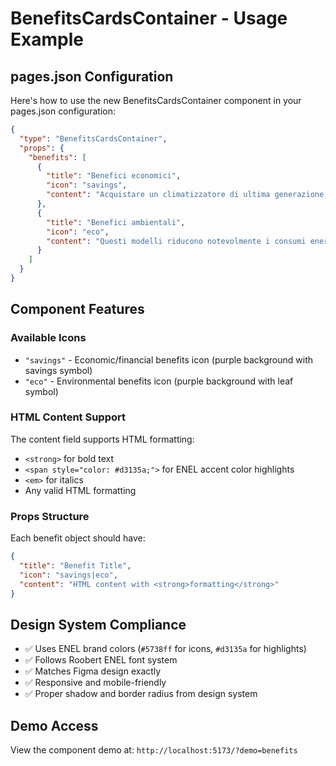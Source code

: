 # BenefitsCardsContainer - Usage Example

## pages.json Configuration

Here's how to use the new BenefitsCardsContainer component in your pages.json configuration:

```json
{
  "type": "BenefitsCardsContainer",
  "props": {
    "benefits": [
      {
        "title": "Benefici economici",
        "icon": "savings",
        "content": "Acquistare un climatizzatore di ultima generazione è una scelta economicamente vantaggiosa. Grazie alla tecnologia ad alta efficienza energetica, <strong>questi dispositivi consumano fino al 40% in meno</strong> rispetto ai modelli tradizionali, <strong>con un <span style=\"color: #d3135a;\">risparmio annuo che può superare i 400 euro</span> sulla bolletta elettrica.</strong>"
      },
      {
        "title": "Benefici ambientali",
        "icon": "eco", 
        "content": "Questi modelli riducono notevolmente i consumi energetici, <strong style=\"color: #d3135a;\">emettendo fino a 400 kg in meno di CO₂ all'anno</strong> <strong>rispetto</strong> ai vecchi impianti. <strong>È l'equivalente della quantità di CO₂ assorbita in un anno da circa 25 alberi</strong>. Utilizzando meno energia e refrigeranti a basso impatto ambientale, contribuiscono concretamente alla lotta contro il cambiamento climatico, <strong>migliorando la qualità dell'aria e proteggendo l'ambiente</strong>."
      }
    ]
  }
}
```

## Component Features

### Available Icons
- `"savings"` - Economic/financial benefits icon (purple background with savings symbol)
- `"eco"` - Environmental benefits icon (purple background with leaf symbol)

### HTML Content Support
The content field supports HTML formatting:
- `<strong>` for bold text
- `<span style="color: #d3135a;">` for ENEL accent color highlights
- `<em>` for italics
- Any valid HTML formatting

### Props Structure
Each benefit object should have:
```json
{
  "title": "Benefit Title",
  "icon": "savings|eco", 
  "content": "HTML content with <strong>formatting</strong>"
}
```

## Design System Compliance
- ✅ Uses ENEL brand colors (`#5738ff` for icons, `#d3135a` for highlights)
- ✅ Follows Roobert ENEL font system
- ✅ Matches Figma design exactly
- ✅ Responsive and mobile-friendly
- ✅ Proper shadow and border radius from design system

## Demo Access
View the component demo at: `http://localhost:5173/?demo=benefits`
